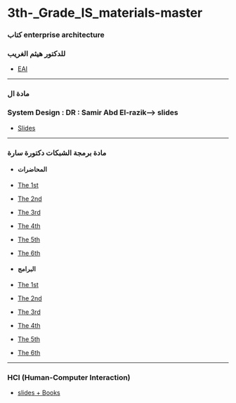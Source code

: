 # 3th-_Grade_IS_materials-master
### كتاب enterprise architecture 
### للدكتور هيثم الغريب

- [EAI]( https://drive.google.com/file/d/12ykMm39WfjmkuOd4YxSwPrx0z9p9iPn0/view?fbclid=IwAR1cI7PONp6wLFIbH65LgBC9F48sQcrmcplxQzRBoOQIwM6TNFc6cJb2KBM )

---
### مادة ال 
### System Design : DR : Samir  Abd El-razik--> slides
 - [Slides](https://drive.google.com/open?id=1iLydjCUt4AugWrIef8iU3RfWiGT-6FC_)

 ---
 ### مادة برمجة الشبكات دكتورة سارة 
- #### المحاضرات 
 - [The 1st](https://drive.google.com/file/d/1vcv_fuXIPtCmTOsbSa45TUHZuAOdjCbE/view?fbclid=IwAR0HB_6m0WaPHfAafvMz4oIyoUA7ofqOIBjexHWlANtn-4_bTd7JLmFaWDc)
 - [The 2nd](https://drive.google.com/file/d/1uRhGfkV_RiEC-bl-rX5ta836hJIlCGqR/view?usp=drivesdk&fbclid=IwAR1SQyFU4wIRWB6hhnRlk6eZRdTf-2tBzLlDXmcEtyzCwQjotAyqtVl_0K4)
 - [The 3rd](https://drive.google.com/file/d/10iaVj1oPaMV8iPpFwP-8lGhJxXJ19XEG/view?usp=drivesdk&fbclid=IwAR1GaNvEB5YT3b3I8zk0HpgfUAmEJLl5S5yOyKgi24jzcgofZckBODTAP80)
 - [The 4th](https://drive.google.com/file/d/1boysXBlchmnBeO3QNhG7Y0LzPz27EKfa/view?usp=drivesdk&fbclid=IwAR1wuiwowkNbBT0oT905cFxgVMTXNKHN2G11hVuKI5Me42R8VwpDwPAd_Vc)
 - [The 5th](https://drive.google.com/file/d/1anlckpNxVtO31kJGal_YUN71fqvx17TS/view?usp=drivesdk&fbclid=IwAR2bGyX02w8L3vRDKtUu9gWZBNOKWiTCvji1pOG1XuJrhG1CWTvKiUhIIaw)
 - [The 6th](https://drive.google.com/file/d/15J8Z4TAu7wiHMwDhM2nIzXTEBGwV16Lb/view?usp=drivesdk&fbclid=IwAR1olZRZooTqiakavsOgqAEpkFBoxydCvTUK8WLsAdQ_frOEway_AH6kYak)
 
- #### البرامج
 - [The 1st](https://drive.google.com/file/d/1cq_S7gAM5154l665CSc15jY0kkxFK44a/view?usp=drivesdk&fbclid=IwAR2SMGvdfh_JaAPtWm1O6guT0s9osLcPnKQgJZBnHYpPsNkLe0Xm3Ie18Dg)
 - [The 2nd](https://drive.google.com/file/d/1EsgaaAHPWI7yKddz1uZl_qZtEppj_jKV/view?usp=drivesdk&fbclid=IwAR2C4MN04dB5wAm6NT92J9gT-S2yp1d2ONeTNSWLpvk1GnxmdHI_liLMzvA)
 - [The 3rd](https://drive.google.com/file/d/1-lty1eg6Ut3-64sC40hg1w9u_igqJYxK/view?usp=drivesdk&fbclid=IwAR3GB8-6vx_gJKew5mH4taqpkDapxsSgTKE3erOEErOWOSqbhwVxDu3tWok)
 - [The 4th](https://drive.google.com/file/d/1HfZn0ezwxjpUHN9ohBe_8G26OqTQ_qR-/view?usp=drivesdk&fbclid=IwAR2H_sWScz6xgIuXM2Pxe4YAjcGbUqs7rPsjMRCnngD9juGCDcTVv6yhbJM)
 - [The 5th](https://drive.google.com/file/d/1jJHaIX2pCyxOtK_IORHetXMCug1tc2RY/view?usp=drivesdk&fbclid=IwAR0nNo59he20M4uO7cdh5zLiXvv6tRhQAtRsFNU0QwEhGCo7PA1Wg0HXoaU)
 - [The 6th](https://drive.google.com/file/d/1yGlCOAmr3rI4toYJ1FpEE_YF2w-z8YVE/view?usp=drivesdk&fbclid=IwAR0eV3fLjxcyYafmIkvPEzaW1wAztTajYxnGnHQlFKUBKi4Dt39VhcV9Tr4)
 
---
### HCI (Human-Computer Interaction)
- [slides + Books](https://l.facebook.com/l.php?u=https%3A%2F%2Fdrive.google.com%2Fdrive%2Fu%2F1%2Ffolders%2F1jfQaDQJzS6Z4KYzn9IsdfIMsHVpGduE8%3Ffbclid%3DIwAR0L7c374IpfetP2cLvnZwKH67ZgmF3QMn1O4K8TBM9EmwmPjTWst9eN5gg&h=AT0JsiM_O98eMmqdD00xexcPURySyQrDdJeY8i0l7cO4jaYrV6XZds6hghpCCSMjllWpRVY3mWm1Vt_gB4T4XKpshaI71l8JBG3kLYdmhKldfaWz7YPpdUMPglOqdj_Iy5NUvNGtIbffH_Gcoost8okQ)
